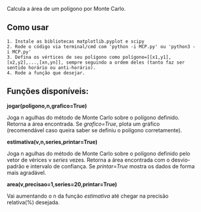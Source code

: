 Calcula a área de um polígono por Monte Carlo. 

## Como usar
	
	1. Instale as bibliotecas matplotlib.pyplot e scipy
	2. Rode o código via terminal/cmd com 'python -i MCP.py' ou 'python3 -i MCP.py'
	3. Defina os vértices de seu polígono como polígono=[[x1,y1],[x2,y2],...,[xn,yn]], sempre seguindo a ordem deles (tanto faz ser sentido horário ou anti-horário).
	4. Rode a função que desejar.
	
## Funções disponíveis:

__jogar(poligono,n,grafico=True)__

Joga n agulhas do método de Monte Carlo sobre o polígono definido. Retorna a área encontrada.
Se _grafico=True_, plota um gráfico (recomendável caso queira saber se definiu o polígono corretamente).

__estimativa(v,n,series,printar=True)__

Joga n agulhas do método de Monte Carlo sobre o polígono definido pelo vetor de vérices v _series_ vezes. Retorna a área encontrada com o desvio-padrão e intervalo de confiança. 
Se _printar=True_ mostra os dados de forma mais agradável. 

__area(v,precisao=1,series=20,printar=True)__

Vai aumentando o n da função _estimativa_ até chegar na precisão relativa(%) desejada. 

